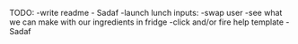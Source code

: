 TODO:
-write readme - Sadaf
-launch lunch inputs: 
    -swap user
    -see what we can make with our ingredients in fridge
-click and/or fire help template - Sadaf


